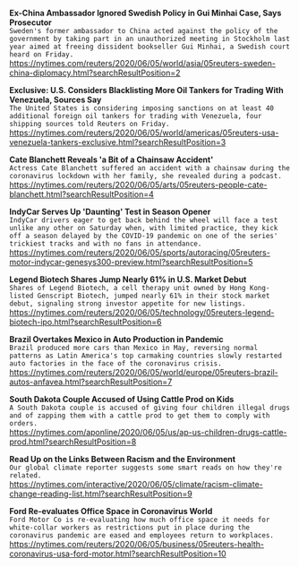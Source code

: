 **Ex-China Ambassador Ignored Swedish Policy in Gui Minhai Case, Says Prosecutor**\
`Sweden's former ambassador to China acted against the policy of the government by taking part in an unauthorized meeting in Stockholm last year aimed at freeing dissident bookseller Gui Minhai, a Swedish court heard on Friday.`\
https://nytimes.com/reuters/2020/06/05/world/asia/05reuters-sweden-china-diplomacy.html?searchResultPosition=2

**Exclusive: U.S. Considers Blacklisting More Oil Tankers for Trading With Venezuela, Sources Say**\
`The United States is considering imposing sanctions on at least 40 additional foreign oil tankers for trading with Venezuela, four shipping sources told Reuters on Friday.`\
https://nytimes.com/reuters/2020/06/05/world/americas/05reuters-usa-venezuela-tankers-exclusive.html?searchResultPosition=3

**Cate Blanchett Reveals 'a Bit of a Chainsaw Accident'**\
`Actress Cate Blanchett suffered an accident with a chainsaw during the coronavirus lockdown with her family, she revealed during a podcast.`\
https://nytimes.com/reuters/2020/06/05/arts/05reuters-people-cate-blanchett.html?searchResultPosition=4

**IndyCar Serves Up 'Daunting' Test in Season Opener**\
`IndyCar drivers eager to get back behind the wheel will face a test unlike any other on Saturday when, with limited practice, they kick off a season delayed by the COVID-19 pandemic on one of the series' trickiest tracks and with no fans in attendance.`\
https://nytimes.com/reuters/2020/06/05/sports/autoracing/05reuters-motor-indycar-genesys300-preview.html?searchResultPosition=5

**Legend Biotech Shares Jump Nearly 61% in U.S. Market Debut**\
`Shares of Legend Biotech, a cell therapy unit owned by Hong Kong-listed Genscript Biotech, jumped nearly 61% in their stock market debut, signaling strong investor appetite for new listings.`\
https://nytimes.com/reuters/2020/06/05/technology/05reuters-legend-biotech-ipo.html?searchResultPosition=6

**Brazil Overtakes Mexico in Auto Production in Pandemic**\
`Brazil produced more cars than Mexico in May, reversing normal patterns as Latin America's top carmaking countries slowly restarted auto factories in the face of the coronavirus crisis.`\
https://nytimes.com/reuters/2020/06/05/world/europe/05reuters-brazil-autos-anfavea.html?searchResultPosition=7

**South Dakota Couple Accused of Using Cattle Prod on Kids**\
`A South Dakota couple is accused of giving four children illegal drugs and of zapping them with a cattle prod to get them to comply with orders.`\
https://nytimes.com/aponline/2020/06/05/us/ap-us-children-drugs-cattle-prod.html?searchResultPosition=8

**Read Up on the Links Between Racism and the Environment**\
`Our global climate reporter suggests some smart reads on how they're related.`\
https://nytimes.com/interactive/2020/06/05/climate/racism-climate-change-reading-list.html?searchResultPosition=9

**Ford Re-evaluates Office Space in Coronavirus World**\
`Ford Motor Co is re-evaluating how much office space it needs for white-collar workers as restrictions put in place during the coronavirus pandemic are eased and employees return to workplaces.`\
https://nytimes.com/reuters/2020/06/05/business/05reuters-health-coronavirus-usa-ford-motor.html?searchResultPosition=10

